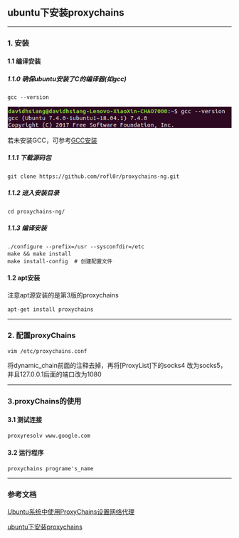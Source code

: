 ## ubuntu下安装proxychains

-----
### 1. 安装
#### 1.1 编译安装
##### 1.1.0 确保ubuntu安装了C的编译器(如gcc)
  ```
  gcc --version
  ```

  ![检查GCC安装](../pictures/ubuntu下安装proxychains教程/检查GCC安装.png)

  若未安装GCC，可参考[GCC安装](GCC安装.md)
##### 1.1.1 下载源码包
  ```
  git clone https://github.com/rofl0r/proxychains-ng.git
  ```
##### 1.1.2 进入安装目录
  ```
  cd proxychains-ng/
  ```

##### 1.1.3 编译安装
  ```
  ./configure --prefix=/usr --sysconfdir=/etc
  make && make install
  make install-config  # 创建配置文件
  ```

#### 1.2 apt安装
  注意apt源安装的是第3版的proxychains
  ```
  apt-get install proxychains
  ```

-----
### 2. 配置proxyChains
  ```
  vim /etc/proxychains.conf
  ```

  将dynamic_chain前面的注释去掉，再将[ProxyList]下的socks4 改为socks5，并且127.0.0.1后面的端口改为1080

-----
### 3.proxyChains的使用
#### 3.1 测试连接
  ```
  proxyresolv www.google.com
  ```
#### 3.2 运行程序
  ```
  proxychains programe's_name
  ```

-----
### 参考文档
[Ubuntu系统中使用ProxyChains设置网络代理](https://www.jianshu.com/p/3f392367b41f)

[ubuntu下安装proxychains](https://blog.csdn.net/Lazybones_3/article/details/85129470)
